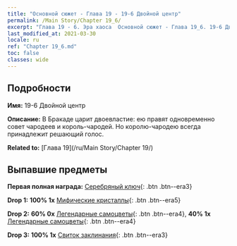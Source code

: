 ```yaml
---
title: "Основной сюжет - Глава 19 - 19-6 Двойной центр"
permalink: /Main Story/Chapter 19_6/
excerpt: "Глава 19 - 6. Эра хаоса  Основной сюжет - Глава 19_6. 19-6 Двойной центр"
last_modified_at: 2021-03-30
locale: ru
ref: "Chapter 19_6.md"
toc: false
classes: wide
---
```


## Подробности

 **Имя:** 19-6 Двойной центр

 **Описание:** В Бракаде царит двоевластие: ею правят одновременно совет чародеев и король-чародей. Но королю-чародею всегда принадлежит решающий голос.

 **Related to:** [Глава 19](/ru/Main Story/Chapter 19/)

## Выпавшие предметы

 **Первая полная награда:** [Серебряный ключ](/ru/Items/con_693/){: .btn .btn--era3}

 **Drop 1:** **100% 1x** [Мифические кристаллы](/ru/Items/mat_66/){: .btn .btn--era5}

 **Drop 2:** **60% 0x** [Легендарные самоцветы](/ru/Items/mat_58/){: .btn .btn--era4}, **40% 1x** [Легендарные самоцветы](/ru/Items/mat_58/){: .btn .btn--era4}

 **Drop 3:** **100% 1x** [Свиток заклинания](/ru/Items/con_694/){: .btn .btn--era3}

